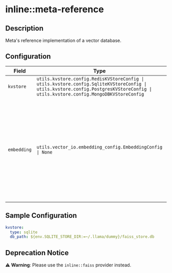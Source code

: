 # inline::meta-reference

## Description

Meta's reference implementation of a vector database.

## Configuration

| Field | Type | Required | Default | Description |
|-------|------|----------|---------|-------------|
| `kvstore` | `utils.kvstore.config.RedisKVStoreConfig \| utils.kvstore.config.SqliteKVStoreConfig \| utils.kvstore.config.PostgresKVStoreConfig \| utils.kvstore.config.MongoDBKVStoreConfig` | No | sqlite |  |
| `embedding` | `utils.vector_io.embedding_config.EmbeddingConfig \| None` | No |  | Default embedding configuration for this provider. When specified, vector databases created with this provider will use these embedding settings as defaults. |

## Sample Configuration

```yaml
kvstore:
  type: sqlite
  db_path: ${env.SQLITE_STORE_DIR:=~/.llama/dummy}/faiss_store.db

```

## Deprecation Notice

⚠️ **Warning**: Please use the `inline::faiss` provider instead.


